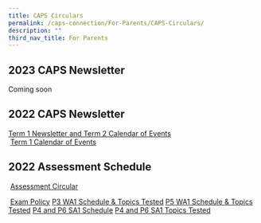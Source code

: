 ```yaml
---
title: CAPS Circulars
permalink: /caps-connection/For-Parents/CAPS-Circulars/
description: ""
third_nav_title: For Parents
---
```

2023 CAPS Newsletter
--------------------
Coming soon

2022 CAPS Newsletter
--------------------

[Term 1 Newsletter and Term 2 Calendar of Events](/files/Term%202%20Calendar%20and%20Term%201%20CAPS%20News%202022.pdf)<br>
 [Term 1 Calendar of Events](/files/2022%20Calendar%20of%20Events_Term%201%202022.pdf)

2022 Assessment Schedule
------------------------
 [Assessment Circular](/files/Assessment%20Circular.pdf)

 [Exam Policy](/files/Examination%20policy.pdf)
[P3 WA1 Schedule & Topics Tested](/files/P3%20WA1%20Schedule%20%20Topics%20Tested.pdf)
[P5 WA1 Schedule & Topics Tested](/files/P5%20WA1%20Schedule%20%20Topics%20Tested.pdf)
[P4 and P6 SA1 Schedule](/files/P4%20and%20P6%20SA1%20Schedule.pdf)
[P4 and P6 SA1 Topics Tested](/files/P4%20and%20P6%20SA1%20Topics%20Tested.pdf)

 